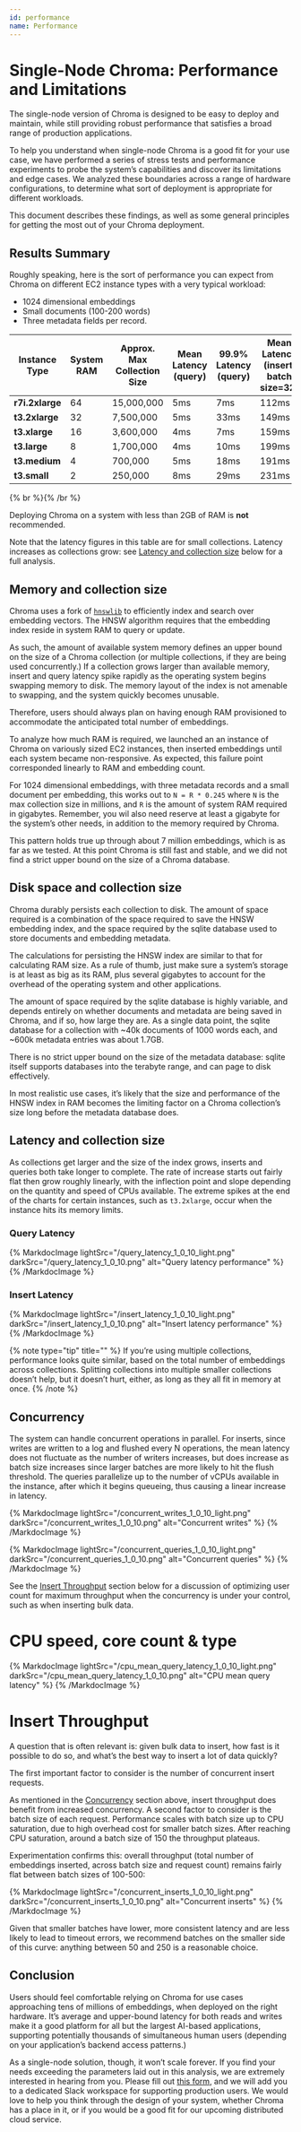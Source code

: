 ```yaml
---
id: performance
name: Performance
---
```


# Single-Node Chroma: Performance and Limitations

The single-node version of Chroma is designed to be easy to deploy and maintain, while still providing robust performance that satisfies a broad range of production applications.

To help you understand when single-node Chroma is a good fit for your use case, we have performed a series of stress tests and performance experiments to probe the system’s capabilities and discover its limitations and edge cases. We analyzed these boundaries across a range of hardware configurations, to determine what sort of deployment is appropriate for different workloads.

This document describes these findings, as well as some general principles for getting the most out of your Chroma deployment.

## Results Summary

Roughly speaking, here is the sort of performance you can expect from Chroma on different EC2 instance types with a very typical workload:

- 1024 dimensional embeddings
- Small documents (100-200 words)
- Three metadata fields per record.

| Instance Type   | System RAM | Approx. Max Collection Size | Mean Latency (query) | 99.9% Latency (query) | Mean Latency (insert, batch size=32) | 99.9% Latency (insert, batch size=32) | Monthly Cost |
| --------------- | ---------- | --------------------------- | -------------------- | --------------------- | ------------------------------------ | ------------------------------------- | ------------ |
| **r7i.2xlarge** | 64         | 15,000,000                  | 5ms                  | 7ms                   | 112ms                                | 405ms                                 | $386.944     |
| **t3.2xlarge**  | 32         | 7,500,000                   | 5ms                  | 33ms                  | 149ms                                | 520ms                                 | $242.976     |
| **t3.xlarge**   | 16         | 3,600,000                   | 4ms                  | 7ms                   | 159ms                                | 530ms                                 | $121.888     |
| **t3.large**    | 8          | 1,700,000                   | 4ms                  | 10ms                  | 199ms                                | 633ms                                 | $61.344      |
| **t3.medium**   | 4          | 700,000                     | 5ms                  | 18ms                  | 191ms                                | 722ms                                 | $31.072      |
| **t3.small**    | 2          | 250,000                     | 8ms                  | 29ms                  | 231ms                                | 1280ms                                | $15.936      |

{% br %}{% /br %}

Deploying Chroma on a system with less than 2GB of RAM is **not** recommended.

Note that the latency figures in this table are for small collections. Latency increases as collections grow: see [Latency and collection size](./performance#latency-and-collection-size) below for a full analysis.

## Memory and collection size

Chroma uses a fork of [`hnswlib`](https://github.com/nmslib/hnswlib) to efficiently index and search over embedding vectors. The HNSW algorithm requires that the embedding index reside in system RAM to query or update.

As such, the amount of available system memory defines an upper bound on the size of a Chroma collection (or multiple collections, if they are being used concurrently.) If a collection grows larger than available memory, insert and query latency spike rapidly as the operating system begins swapping memory to disk. The memory layout of the index is not amenable to swapping, and the system quickly becomes unusable.

Therefore, users should always plan on having enough RAM provisioned to accommodate the anticipated total number of embeddings.

To analyze how much RAM is required, we launched an an instance of Chroma on variously sized EC2 instances, then inserted embeddings until each system became non-responsive. As expected, this failure point corresponded linearly to RAM and embedding count.

For 1024 dimensional embeddings, with three metadata records and a small document per embedding, this works out to `N = R * 0.245` where `N` is the max collection size in millions, and `R` is the amount of system RAM required in gigabytes. Remember, you wil also need reserve at least a gigabyte for the system’s other needs, in addition to the memory required by Chroma.

This pattern holds true up through about 7 million embeddings, which is as far as we tested. At this point Chroma is still fast and stable, and we did not find a strict upper bound on the size of a Chroma database.

## Disk space and collection size

Chroma durably persists each collection to disk. The amount of space required is a combination of the space required to save the HNSW embedding index, and the space required by the sqlite database used to store documents and embedding metadata.

The calculations for persisting the HNSW index are similar to that for calculating RAM size. As a rule of thumb, just make sure a system’s storage is at least as big as its RAM, plus several gigabytes to account for the overhead of the operating system and other applications.

The amount of space required by the sqlite database is highly variable, and depends entirely on whether documents and metadata are being saved in Chroma, and if so, how large they are. As a single data point, the sqlite database for a collection with ~40k documents of 1000 words each, and ~600k metadata entries was about 1.7GB.

There is no strict upper bound on the size of the metadata database: sqlite itself supports databases into the terabyte range, and can page to disk effectively.

In most realistic use cases, it’s likely that the size and performance of the HNSW index in RAM becomes the limiting factor on a Chroma collection’s size long before the metadata database does.

## Latency and collection size

As collections get larger and the size of the index grows, inserts and queries both take longer to complete. The rate of increase starts out fairly flat then grow roughly linearly, with the inflection point and slope depending on the quantity and speed of CPUs available. The extreme spikes at the end of the charts for certain instances, such as `t3.2xlarge`, occur when the instance hits its memory limits.

### Query Latency

{% MarkdocImage lightSrc="/query_latency_1_0_10_light.png" darkSrc="/query_latency_1_0_10.png" alt="Query latency performance" %}
{% /MarkdocImage %}

### Insert Latency

{% MarkdocImage lightSrc="/insert_latency_1_0_10_light.png" darkSrc="/insert_latency_1_0_10.png" alt="Insert latency performance" %}
{% /MarkdocImage %}

{% note type="tip" title="" %}
If you’re using multiple collections, performance looks quite similar, based on the total number of embeddings across collections. Splitting collections into multiple smaller collections doesn’t help, but it doesn’t hurt, either, as long as they all fit in memory at once.
{% /note %}

## Concurrency

The system can handle concurrent operations in parallel. For inserts, since writes are written to a log and flushed every N operations, the mean latency does not fluctuate as the number of writers increases, but does increase as batch size increases since larger batches are more likely to hit the flush threshold. The queries parallelize up to the number of vCPUs available in the instance, after which it begins queueing, thus causing a linear increase in latency.

{% MarkdocImage lightSrc="/concurrent_writes_1_0_10_light.png" darkSrc="/concurrent_writes_1_0_10.png" alt="Concurrent writes" %}
{% /MarkdocImage %}

{% MarkdocImage lightSrc="/concurrent_queries_1_0_10_light.png" darkSrc="/concurrent_queries_1_0_10.png" alt="Concurrent queries" %}
{% /MarkdocImage %}

See the [Insert Throughput](./performance#insert-throughput) section below for a discussion of optimizing user count for maximum throughput when the concurrency is under your control, such as when inserting bulk data.

# CPU speed, core count & type

{% MarkdocImage lightSrc="/cpu_mean_query_latency_1_0_10_light.png" darkSrc="/cpu_mean_query_latency_1_0_10.png" alt="CPU mean query latency" %}
{% /MarkdocImage %}

# Insert Throughput

A question that is often relevant is: given bulk data to insert, how fast is it possible to do so, and what’s the best way to insert a lot of data quickly?

The first important factor to consider is the number of concurrent insert requests.

As mentioned in the [Concurrency](./performance#concurrency) section above, insert throughput does benefit from increased concurrency. A second factor to consider is the batch size of each request. Performance scales with batch size up to CPU saturation, due to high overhead cost for smaller batch sizes. After reaching CPU saturation, around a batch size of 150 the throughput plateaus.

Experimentation confirms this: overall throughput (total number of embeddings inserted, across batch size and request count) remains fairly flat between batch sizes of 100-500:

{% MarkdocImage lightSrc="/concurrent_inserts_1_0_10_light.png" darkSrc="/concurrent_inserts_1_0_10.png" alt="Concurrent inserts" %}
{% /MarkdocImage %}

Given that smaller batches have lower, more consistent latency and are less likely to lead to timeout errors, we recommend batches on the smaller side of this curve: anything between 50 and 250 is a reasonable choice.

## Conclusion

Users should feel comfortable relying on Chroma for use cases approaching tens of millions of embeddings, when deployed on the right hardware. It’s average and upper-bound latency for both reads and writes make it a good platform for all but the largest AI-based applications, supporting potentially thousands of simultaneous human users (depending on your application’s backend access patterns.)

As a single-node solution, though, it won’t scale forever. If you find your needs exceeding the parameters laid out in this analysis, we are extremely interested in hearing from you. Please fill out [this form](https://airtable.com/appqd02UuQXCK5AuY/pagr1D0NFQoNpUpNZ/form), and we will add you to a dedicated Slack workspace for supporting production users. We would love to help you think through the design of your system, whether Chroma has a place in it, or if you would be a good fit for our upcoming distributed cloud service.
